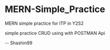 # MERN-Simple_Practice
MERN simple practice for ITP in Y2S2

simple practice CRUD using with POSTMAN Api

-- Shashin99

